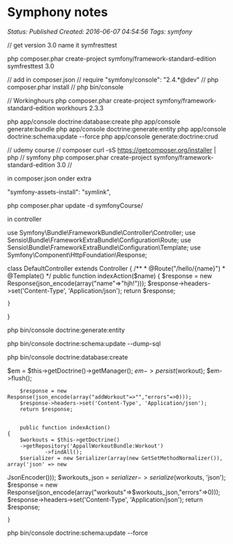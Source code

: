 # Symphony notes

_Status: Published_
_Created: 2016-06-07 04:54:56_
_Tags: symfony_

// get version 3.0 name it symfresttest

php composer.phar create-project symfony/framework-standard-edition symfresttest 3.0

// add in composer.json
// require
"symfony/console": "2.4.*@dev"
//
php composer.phar install
//
php bin/console




// Workinghours
php composer.phar create-project symfony/framework-standard-edition workhours 2.3.3

php app/console doctrine:database:create
php app/console generate:bundle
php app/console doctrine:generate:entity
php app/console doctrine:schema:update --force
php app/console generate:doctrine:crud


// udemy course
// composer
curl -sS https://getcomposer.org/installer | php
// symfony
php composer.phar create-project symfony/framework-standard-edition 3.0
//

in composer.json
onder extra

"symfony-assets-install": "symlink",

php composer.phar update -d symfonyCourse/

in controller



use Symfony\Bundle\FrameworkBundle\Controller\Controller;
use Sensio\Bundle\FrameworkExtraBundle\Configuration\Route;
use Sensio\Bundle\FrameworkExtraBundle\Configuration\Template;
use Symfony\Component\HttpFoundation\Response;

class DefaultController extends Controller
{
    /**
     * @Route("/hello/{name}")
     * @Template()
     */
    public function indexAction($name)
    {
        $response = new Response(json_encode(array("name"=>"hjh!")));
        $response->headers->set('Content-Type', 'Application/json');
        return $response;
        
    }
}



php bin/console doctrine:generate:entity

php bin/console doctrine:schema:update --dump-sql


php bin/console doctrine:database:create


$em = $this->getDoctrine()->getManager();
        $em->persist($workout);
        $em->flush();
        
        $response = new Response(json_encode(array("addWorkout"=>"","errors"=>0)));
        $response->headers->set('Content-Type', 'Application/json');
        return $response;
        
        
        public function indexAction()
    {
        $workouts = $this->getDoctrine()
        ->getRepository('AppallWorkoutBundle:Workout')
                ->findAll();
        $serializer = new Serializer(array(new GetSetMethodNormalizer()), array('json' => new 
JsonEncoder()));
        $workouts_json = $serializer->serialize($workouts, 'json');
        $response = new Response(json_encode(array("workouts"=>$workouts_json,"errors"=>0)));
        $response->headers->set('Content-Type', 'Application/json');
        return $response;
        
    }


php bin/console doctrine:schema:update --force